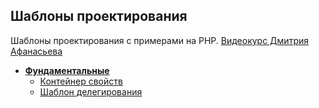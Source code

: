 ## Шаблоны проектирования

Шаблоны проектирования с примерами на PHP. [Видеокурс Дмитрия Афанасьева](https://www.youtube.com/playlist?list=PLoonZ8wII66hKbEvIVAZnp1h4CE-4Mtk4)
- **[Фундаментальные](https://www.youtube.com/watch?v=uVWPusUe3Aw&list=PLoonZ8wII66jY9zYXsvTDj5thPpCpa58v)**
  - [Контейнер свойств](https://www.youtube.com/watch?v=uVWPusUe3Aw&list=PLoonZ8wII66jY9zYXsvTDj5thPpCpa58v)
  - [Шаблон делегирования](https://www.youtube.com/watch?v=uxbmNi6XPxE&list=PLoonZ8wII66jY9zYXsvTDj5thPpCpa58v)




